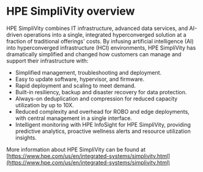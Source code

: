 # HPE SimpliVity overview

HPE SimpliVity combines IT infrastructure, advanced data services, and AI-driven operations into a single,
integrated hyperconverged solution at a fraction of traditional offerings' costs. By infusing artificial
intelligence (AI) into hyperconverged infrastructure (HCI) environments, HPE SimpliVity has dramatically
simplified and changed how customers can manage and support their infrastructure with:

- Simplified management, troubleshooting and deployment.
- Easy to update software, hypervisor, and firmware.
- Rapid deployment and scaling to meet demand.
- Built-in resiliency, backup and disaster recovery for data protection.
- Always-on deduplication and compression for reduced capacity utilization by up to 10X.
- Reduced complexity and overhead for ROBO and edge deployments, with central management in a single interface.
- Intelligent monitoring with HPE InfoSight for HPE SimpliVity, providing predictive analytics, proactive wellness alerts and resource utilization insights.


More information about HPE SimpliVity can be found
at [https://www.hpe.com/us/en/integrated-systems/simplivity.html](https://www.hpe.com/us/en/integrated-systems/simplivity.html)

 
